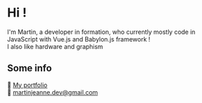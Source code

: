 # Hi !
I'm Martin, a developer in formation, who currently mostly code in JavaScript with Vue.js and Babylon.js framework !  
I also like hardware and graphism

## Some info
📕 [My portfolio](https://martinjeanne.github.io/)  
💬 martinjeanne.dev@gmail.com

<!--
**MartinJeanne/martinjeanne** is a ✨ _special_ ✨ repository because its `README.md` (this file) appears on your GitHub profile.

Here are some ideas to get you started:

- 🔭 I’m currently working on ...
- 🌱 I’m currently learning ...
- 👯 I’m looking to collaborate on ...
- 🤔 I’m looking for help with ...
- 💬 Ask me about ...
- 📫 How to reach me: ...
- 😄 Pronouns: ...
- ⚡ Fun fact: ...
-->
